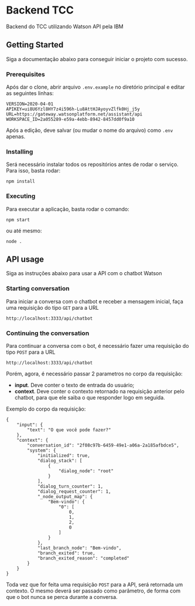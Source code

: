 # Backend TCC
Backend do TCC utilizando Watson API pela IBM
## Getting Started
Siga a documentação abaixo para conseguir iniciar o projeto com sucesso.
### Prerequisites
Após dar o clone, abrir arquivo `.env.example` no diretório principal e editar as seguintes linhas:
```
VERSION=2020-04-01
APIKEY=ui8U6Yzl8HY7z4i596h-Lu8AttHJAyoyvZlfk0Hj_j5y
URL=https://gateway.watsonplatform.net/assistant/api
WORKSPACE_ID=2a055289-e59a-4ebb-8942-8457dd0f9a10
```
Após a edição, deve salvar (ou mudar o nome do arquivo) como `.env` apenas.
### Installing
Será necessário instalar todos os repositórios antes de rodar o serviço. Para isso, basta rodar:
```
npm install
```
### Executing
Para executar a aplicação, basta rodar o comando:
```
npm start
```
ou até mesmo:
```
node .
```
## API usage
Siga as instruções abaixo para usar a API com o chatbot Watson
### Starting conversation
Para iniciar a conversa com o chatbot e receber a mensagem inicial, faça uma requisição do tipo `GET` para a URL
```
http://localhost:3333/api/chatbot
```
### Continuing the conversation
Para continuar a conversa com o bot, é necessário fazer uma requisição do tipo `POST` para a URL
```
http://localhost:3333/api/chatbot
```
Porém, agora, é necessário passar 2 parametros no corpo da requisição:
* **input**. Deve conter o texto de entrada do usuário;
* **context**. Deve conter o contexto retornado na requisição anterior pelo chatbot, para que ele saiba o que responder logo em seguida.

Exemplo do corpo da requisição:
```
{
	"input": {
		"text": "O que você pode fazer?"
	},
	"context": {
        "conversation_id": "2f08c97b-6459-49e1-a06a-2a185afbdce5",
        "system": {
            "initialized": true,
            "dialog_stack": [
                {
                    "dialog_node": "root"
                }
            ],
            "dialog_turn_counter": 1,
            "dialog_request_counter": 1,
            "_node_output_map": {
                "Bem-vindo": {
                    "0": [
                        0,
                        1,
                        2,
                        0
                    ]
                }
            },
            "last_branch_node": "Bem-vindo",
            "branch_exited": true,
            "branch_exited_reason": "completed"
        }
    }
}
```
Toda vez que for feita uma requisição `POST` para a API, será retornada um contexto. O mesmo deverá ser passado como parâmetro, de forma com que o bot nunca se perca durante a conversa.